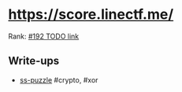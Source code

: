 # https://score.linectf.me/

Rank: [#192 TODO link](TODO)

## Write-ups
- [ss-puzzle](ss-puzzle.md) #crypto, #xor

